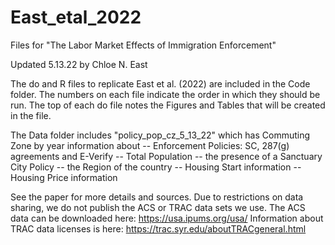 # East_etal_2022

Files for "The Labor Market Effects of Immigration Enforcement"

Updated 5.13.22 by Chloe N. East

The do and R files to replicate East et al. (2022) are included in the Code folder. The numbers on each file indicate the order in which they should be run. The top of each do file notes the Figures and Tables that will be created in the file.

The Data folder includes "policy_pop_cz_5_13_22" which has Commuting Zone by year information about 
-- Enforcement Policies: SC, 287(g) agreements and E-Verify
-- Total Population 
-- the presence of a Sanctuary City Policy
-- the Region of the country
-- Housing Start information 
-- Housing Price information 

See the paper for more details and sources. Due to restrictions on data sharing, we do not publish the ACS or TRAC data sets we use. The ACS data can be downloaded here: https://usa.ipums.org/usa/ Information about TRAC data licenses is here: https://trac.syr.edu/aboutTRACgeneral.html
